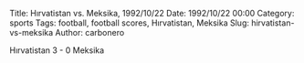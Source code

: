 Title: Hırvatistan vs. Meksika, 1992/10/22
Date: 1992/10/22 00:00
Category: sports
Tags: football, football scores, Hırvatistan, Meksika
Slug: hirvatistan-vs-meksika
Author: carbonero


Hırvatistan 3 - 0 Meksika
